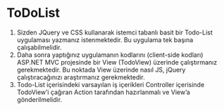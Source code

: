 # ToDoList

1. Sizden JQuery ve CSS kullanarak istemci tabanlı basit bir Todo-List uygulaması yazmanız
istenmektedir. Bu uygulama tek başına çalışabilmelidir.
2. Daha sonra yaptığınız uygulamanın kodlarını (client-side kodları) ASP.NET MVC projesinde bir View
(TodoView) üzerinde çalıştırmanız gerekmektedir.  Bu noktada View üzerinde nasıl JS,
jQuery çalıştıracağınızı araştırmanız gerekmektedir.
3. Todo-List içerisindeki varsayılan iş içerikleri Controller içerisinde TodoView’i çağıran Action
tarafından hazırlanmalı ve View’a gönderilmelidir.
